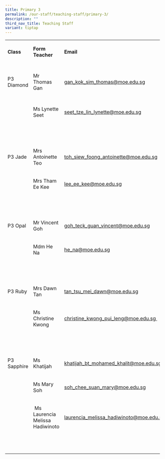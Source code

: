 ```yaml
---
title: Primary 3
permalink: /our-staff/teaching-staff/primary-3/
description: ""
third_nav_title: Teaching Staff
variant: tiptap
---
```

<table><tbody><tr><td rowspan="1" colspan="1"><p><strong>Class&nbsp;&nbsp;</strong><br></p></td><td rowspan="1" colspan="1"><p><strong>Form Teacher</strong></p></td><td rowspan="1" colspan="1"><p><strong>Email&nbsp;</strong></p></td></tr><tr><td rowspan="1" colspan="1"><p><br>P3 Diamond<br><br></p></td><td rowspan="1" colspan="1"><p>Mr Thomas Gan</p></td><td rowspan="1" colspan="1"><p><a href="mailto:gan_kok_sim_thomas@moe.edu.sg" rel="noopener noreferrer nofollow" target="">gan_kok_sim_thomas@moe.edu.sg</a><br></p></td></tr><tr><td rowspan="1" colspan="1"><p>&nbsp;</p></td><td rowspan="1" colspan="1"><p>Ms Lynette Seet</p></td><td rowspan="1" colspan="1"><p><a href="mailto:seet_tze_lin_lynette@moe.edu.sg" rel="noopener noreferrer nofollow" target="">seet_tze_lin_lynette@moe.edu.sg</a><br></p></td></tr><tr><td rowspan="1" colspan="3"><p>&nbsp;&nbsp;</p></td></tr><tr><td rowspan="1" colspan="1"><p>P3 Jade<br></p></td><td rowspan="1" colspan="1"><p>Mrs Antoinette Teo<br></p></td><td rowspan="1" colspan="1"><p><a href="mailto:toh_siew_foong_antoinette@moe.edu.sg" rel="noopener noreferrer nofollow" target="">toh_siew_foong_antoinette@moe.edu.sg</a></p></td></tr><tr><td rowspan="1" colspan="1"><p></p></td><td rowspan="1" colspan="1"><p>Mrs Tham Ee Kee&nbsp;<br></p></td><td rowspan="1" colspan="1"><p><a href="mailto:lee_ee_kee@moe.edu.sg" rel="noopener noreferrer nofollow" target="">lee_ee_kee@moe.edu.sg</a><br></p></td></tr><tr><td rowspan="1" colspan="3"><p>&nbsp; &nbsp; &nbsp; &nbsp;</p></td></tr><tr><td rowspan="1" colspan="1"><p>P3 Opal</p></td><td rowspan="1" colspan="1"><p>Mr Vincent Goh</p></td><td rowspan="1" colspan="1"><p><a href="mailto:goh_teck_guan_vincent@moe.edu.sg" rel="noopener noreferrer nofollow" target="">goh_teck_guan_vincent@moe.edu.sg</a></p></td></tr><tr><td rowspan="1" colspan="1"><p></p></td><td rowspan="1" colspan="1"><p>Mdm He Na</p></td><td rowspan="1" colspan="1"><p><a href="mailto:he_na@moe.edu.sg" rel="noopener noreferrer nofollow" target="">he_na@moe.edu.sg</a><br></p></td></tr><tr><td rowspan="1" colspan="3"><p>&nbsp; &nbsp; &nbsp; &nbsp;</p></td></tr><tr><td rowspan="1" colspan="1"><p>P3 Ruby<br></p></td><td rowspan="1" colspan="1"><p>Mrs Dawn Tan</p></td><td rowspan="1" colspan="1"><p><a href="mailto:tan_tsu_mei_dawn@moe.edu.sg" rel="noopener noreferrer nofollow" target="">tan_tsu_mei_dawn@moe.edu.sg</a><br></p></td></tr><tr><td rowspan="1" colspan="1"><p></p></td><td rowspan="1" colspan="1"><p>Ms Christine Kwong&nbsp;&nbsp;</p></td><td rowspan="1" colspan="1"><p><a href="mailto:christine_kwong_pui_leng@moe.edu.sg" rel="noopener noreferrer nofollow" target="">christine_kwong_pui_leng@moe.edu.sg&nbsp;</a></p></td></tr><tr><td rowspan="1" colspan="3"><p>&nbsp; &nbsp; &nbsp; &nbsp;</p></td></tr><tr><td rowspan="1" colspan="1"><p>P3 Sapphire</p></td><td rowspan="1" colspan="1"><p>Ms Khatijah</p></td><td rowspan="1" colspan="1"><p><a href="mailto:khatijah_bt_mohamed_khalit@moe.edu.sg" rel="noopener noreferrer nofollow" target="">khatijah_bt_mohamed_khalit@moe.edu.sg</a><br></p></td></tr><tr><td rowspan="1" colspan="1"><p>&nbsp;</p></td><td rowspan="1" colspan="1"><p>Ms Mary Soh</p></td><td rowspan="1" colspan="1"><p><a href="mailto:soh_chee_suan_mary@moe.edu.sg" rel="noopener noreferrer nofollow" target="">soh_chee_suan_mary@moe.edu.sg</a><br></p></td></tr><tr><td rowspan="1" colspan="1"><p>&nbsp;</p></td><td rowspan="1" colspan="1"><p>&nbsp;Ms Laurencia Melissa Hadiwinoto</p></td><td rowspan="1" colspan="1"><p><a href="mailto:laurencia_melissa_hadiwinoto@moe.edu.sg" rel="noopener noreferrer nofollow" target="">laurencia_melissa_hadiwinoto@moe.edu.sg</a>&nbsp;&nbsp;</p></td></tr><tr><td rowspan="1" colspan="3"><p>&nbsp; &nbsp; &nbsp; &nbsp;</p></td></tr></tbody></table><p></p>